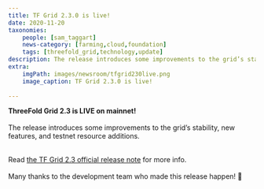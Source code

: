 ```yaml
---
title: TF Grid 2.3.0 is live!
date: 2020-11-20
taxonomies:
    people: [sam_taggart]
    news-category: [farming,cloud,foundation]
    tags: [threefold_grid,technology,update]
description: The release introduces some improvements to the grid’s stability, new features, and testnet resource additions. You can read more within!
extra:
    imgPath: images/newsroom/tfgrid230live.png
    image_caption: TF Grid 2.3.0 is live!
    
---
```


**ThreeFold Grid 2.3 is LIVE on mainnet!**
<br/>
<br/>
The release introduces some improvements to the grid’s stability, new features, and testnet resource additions.
<br/>
<br/>

Read [the TF Grid 2.3 official release note](https://manual.threefold.io/#/release_notes_2.3.0) for more info.
<br/>
<br/>
Many thanks to the development team who made this release happen! 👏
